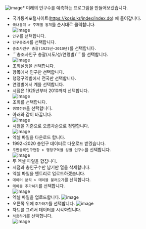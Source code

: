 ![image](https://github.com/itple-sw/entry-data/assets/76088532/3da095e4-e8b8-4820-bca3-8b728f931fa5)* 미래의 인구수를 예측하는 프로그램을 만들어보겠습니다.
* 국가통계포털사이트(https://kosis.kr/index/index.do) 에 들어갑니다.
* ```국내통계 > 주제별 통계```를 순서대로 클릭합니다.   
![image](https://github.com/itple-sw/entry-data/assets/76088532/a60bc897-f0cb-4ec5-8808-424d0abeba02)
* ```인구```를 선택합니다.
* ```인구총조사```를 선택합니다.
* ```총조사인구 총괄(1925년~2010년)```를 선택합니다.
* ```총조사인구 총괄(시도/성/연령별)````를 선택합니다.   
![image](https://github.com/itple-sw/entry-data/assets/76088532/cd756de0-9a3e-4118-98c0-02635f210441)
* 조회설정을 선택합니다.
* 항목에서 인구만 선택합니다.
* 행정구역별에서 전국만 선택합니다.
* 연령별에서 계를 선택합니다. 
* 시점은 1925년부터 2010까지 선택합니다.   
![image](https://github.com/itple-sw/entry-data/assets/76088532/9023b139-a809-4644-8292-43c14d3bfbde)
* 조회를 선택합니다.
* ```행렬전환```을 선택합니다.
* 아래와 같이 바꿉니다.   
![image](https://github.com/itple-sw/entry-data/assets/76088532/0e2e6636-8422-4ee3-8f27-a45d4c724793)
* 시점을 기준으로 오름차순으로 정렬합니다.    
![image](https://github.com/itple-sw/entry-data/assets/76088532/542a44b7-1bdb-413e-a862-11625b28dab7)
* 엑셀 파일을 다운로드 합니다.
* 1992~2020 총인구 데이터로 다운로드 받겠습니다.
* ```주민등록인구현황 > 행정구역별 성별 인구수```를 선택합니다.   
![image](https://github.com/itple-sw/entry-data/assets/76088532/cdef79d3-84e6-420c-8328-ea5859ef11e2)
* 두 엑셀 파일을 합칩니다.
* 시점과 총인구수만 남기만 열을 삭제합니다.
* 엑셀 파일을 엔트리로 업로드하겠습니다.
* ```데이터 분석 > 테이블 불러오기```를 선택합니다.
* ```테이블 추가하기```를 선택합니다.    
![image](https://github.com/itple-sw/entry-data/assets/76088532/f0ef5566-17cb-44ee-a0b7-7beb2856fb45)
* 엑셀 파일을 업로드합니다. 
![image](https://github.com/itple-sw/entry-data/assets/76088532/8a02a730-7dbc-486b-8b61-c4d87e7ab625)
* 오른쪽 위에 ```추가하기```를 선택합니다. 
![image](https://github.com/itple-sw/entry-data/assets/76088532/064930a3-0806-4aba-8cae-8408d4d7e258)
* 차트를 그려서 데이터를 시각화합니다.
* ```적용하기```를 선택합니다.   
![image](https://github.com/itple-sw/entry-data/assets/76088532/9140cfee-5bd3-44ba-91fd-ea3379ad2d52)





